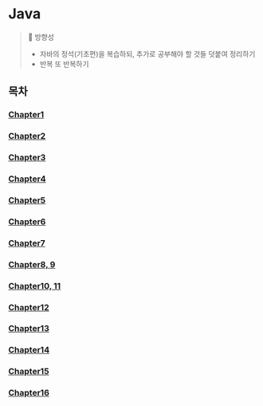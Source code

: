 # Java

> 🎉 방향성 <br>
> - 자바의 정석(기초편)을 복습하되, 추가로 공부해야 할 것들 덧붙여 정리하기 <br> 
> - 반복 또 반복하기 <br> 

## 목차
### [Chapter1](Chapter1)
### [Chapter2](Chapter2)
### [Chapter3](Chapter3)
### [Chapter4](Chapter4)
### [Chapter5](Chapter5)
### [Chapter6](Chapter6)
### [Chapter7](Chapter7)
### [Chapter8, 9](Chapter8)
### [Chapter10, 11](Chapter10)
### [Chapter12](Chapter12)
### [Chapter13](Chapter13)
### [Chapter14](Chapter14)
### [Chapter15](Chapter15)
### [Chapter16](Chapter16)
